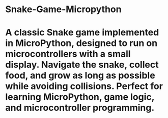 # Snake-Game-Micropython
# A classic Snake game implemented in MicroPython, designed to run on microcontrollers with a small display. Navigate the snake, collect food, and grow as long as possible while avoiding collisions. Perfect for learning MicroPython, game logic, and microcontroller programming.
